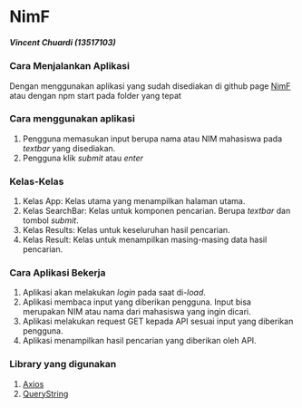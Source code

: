 <h1>NimF</h1>
<h5>Vincent Chuardi (13517103)</h5>

### Cara Menjalankan Aplikasi
Dengan menggunakan aplikasi yang sudah disediakan di github page [NimF](https://vchuardi.github.io/nimfinder) atau dengan npm start pada folder yang tepat

### Cara menggunakan aplikasi
1. Pengguna memasukan input berupa nama atau NIM mahasiswa pada <i>textbar</i> yang disediakan.
2. Pengguna klik <i>submit</i> atau <i>enter</i>

### Kelas-Kelas
1. Kelas App: Kelas utama yang menampilkan halaman utama.
2. Kelas SearchBar: Kelas untuk komponen pencarian. Berupa <i>textbar</i> dan tombol <i>submit</i>.
3. Kelas Results: Kelas untuk keseluruhan hasil pencarian.
4. Kelas Result: Kelas untuk menampilkan masing-masing data hasil pencarian.

### Cara Aplikasi Bekerja
1. Aplikasi akan melakukan <i>login</i> pada saat di-<i>load</i>.
2. Aplikasi membaca input yang diberikan pengguna. Input bisa merupakan NIM atau nama dari mahasiswa yang ingin dicari.
3. Aplikasi melakukan request GET kepada API sesuai input yang diberikan pengguna.
3. Aplikasi menampilkan hasil pencarian yang diberikan oleh API.

### Library yang digunakan
1. [Axios](https://www.npmjs.com/package/axios)
2. [QueryString](https://www.npmjs.com/package/query-string)
